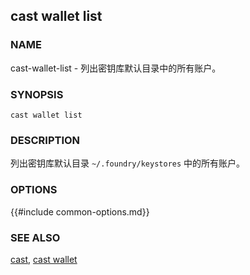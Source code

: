 ## cast wallet list

### NAME

cast-wallet-list - 列出密钥库默认目录中的所有账户。

### SYNOPSIS

`cast wallet list`

### DESCRIPTION

列出密钥库默认目录 `~/.foundry/keystores` 中的所有账户。

### OPTIONS

{{#include common-options.md}}

### SEE ALSO

[cast](./cast.md), [cast wallet](./cast-wallet.md)